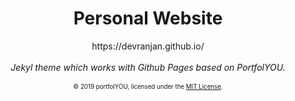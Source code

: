 <div align="center">
    <h1>Personal Website</h1>
    https://devranjan.github.io/
     <br><br>
    <i>Jekyl theme which works with Github Pages based on PortfolYOU.</i>
    <br><br>
    <sub><sup>© 2019 portfolYOU, licensed under the <a href="./LICENSE">MIT License</a>.</sup></sub>
</div>

